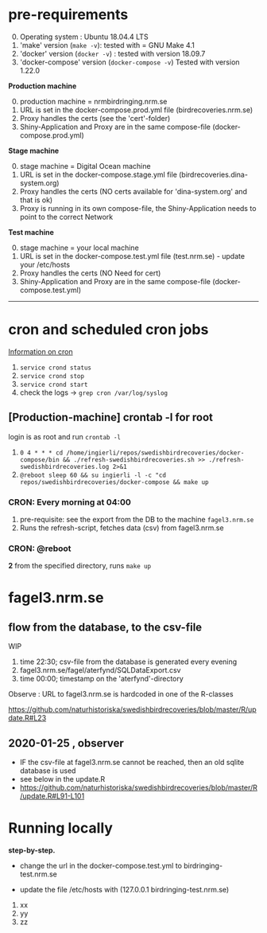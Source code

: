 # pre-requirements

0. Operating system : Ubuntu 18.04.4 LTS
1. 'make' version (`make -v`): tested with = GNU Make 4.1
2. 'docker' version (`docker -v`) : tested with version 18.09.7
3. 'docker-compose' version (`docker-compose -v`) Tested with version 1.22.0

  
**Production machine**
  
0. production machine = nrmbirdringing.nrm.se  
1. URL is set in the docker-compose.prod.yml file (birdrecoveries.nrm.se)
2. Proxy handles the certs (see the 'cert'-folder)
3. Shiny-Application and Proxy are in  the same compose-file (docker-compose.prod.yml) 
  
**Stage machine**
  
0. stage machine = Digital Ocean machine 
1. URL is set in the docker-compose.stage.yml file (birdrecoveries.dina-system.org)
2. Proxy handles the certs (NO certs available for 'dina-system.org' and that is ok)
3. Proxy is running in its own compose-file, the Shiny-Application needs to point to the correct Network

  
**Test machine**
  
0. stage machine = your local machine
1. URL is set in the docker-compose.test.yml file (test.nrm.se) - update your /etc/hosts
2. Proxy handles the certs (NO Need for cert)
3. Shiny-Application and Proxy are in  the same compose-file (docker-compose.test.yml)

***

# cron and scheduled cron jobs

[Information on cron](https://en.wikipedia.org/wiki/Cron)

1. `service crond status`
2. `service crond stop`
3. `service crond start`
4. check the logs -> `grep cron /var/log/syslog`

## [Production-machine] crontab -l for root 

login is as root and run  `crontab -l`

1. `0 4 * * * cd /home/ingierli/repos/swedishbirdrecoveries/docker-compose/bin && ./refresh-swedishbirdrecoveries.sh >> ./refresh-swedishbirdrecoveries.log 2>&1`
2.  `@reboot sleep 60 && su ingierli -l -c "cd repos/swedishbirdrecoveries/docker-compose && make up`


### CRON: Every morning at 04:00

1. pre-requisite: see the export from the DB to the machine `fagel3.nrm.se`
2. Runs the refresh-script, fetches data (csv) from fagel3.nrm.se


### CRON: @reboot 

**2** from the specified directory, runs `make up`


# fagel3.nrm.se

## flow from the database, to the csv-file

WIP

1. time 22:30; csv-file from the database  is generated every evening 
2. fagel3.nrm.se/fagel/aterfynd/SQLDataExport.csv	
3. time 00:00; timestamp on  the 'aterfynd'-directory 


Observe : URL to fagel3.nrm.se is hardcoded in one of the R-classes

https://github.com/naturhistoriska/swedishbirdrecoveries/blob/master/R/update.R#L23 

## 2020-01-25 , observer 
- IF the csv-file at fagel3.nrm.se cannot be reached,  then an old sqlite database is used <br>
- see below in the update.R
- https://github.com/naturhistoriska/swedishbirdrecoveries/blob/master/R/update.R#L91-L101

# Running locally

**step-by-step.**
- change the url in the docker-compose.test.yml to birdringing-test.nrm.se <p>
- update the file /etc/hosts with (127.0.0.1 birdringing-test.nrm.se)

1. xx
2. yy
3. zz
